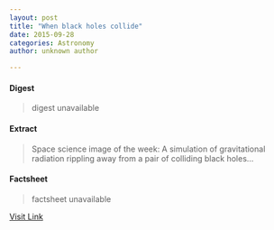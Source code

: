 ```yaml
---
layout: post
title: "When black holes collide"
date: 2015-09-28
categories: Astronomy
author: unknown author

---
```



#### Digest
>digest unavailable

#### Extract
>Space science image of the week: A simulation of gravitational radiation rippling away from a pair of colliding black holes...

#### Factsheet
>factsheet unavailable

[Visit Link](http://www.esa.int/spaceinimages/Images/2015/09/If_our_eyes_could_see_gravitational_waves)


